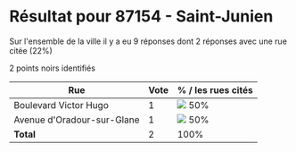 # Résultat pour 87154 - Saint-Junien

Sur l'ensemble de la ville il y a eu 9 réponses dont 2 réponses avec une rue citée (22%)

2 points noirs identifiés

| Rue | Vote | % / les rues cités|
|-----|------|-------------------|
| Boulevard Victor Hugo | 1 | <img src="../../img/bar_50.gif" />&nbsp;50%|
| Avenue d'Oradour-sur-Glane | 1 | <img src="../../img/bar_50.gif" />&nbsp;50%|
| **Total** | 2 | 100%|
